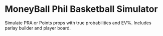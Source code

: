 # MoneyBall Phil Basketball Simulator

Simulate PRA or Points props with true probabilities and EV%. Includes parlay builder and player board.